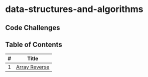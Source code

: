 # data-structures-and-algorithms

## Code Challenges

## Table of Contents

| #   | Title                                     |
| --- | ----------------------------------------- |
| 1   | [Array Reverse](./arrayReverse/README.md) |
